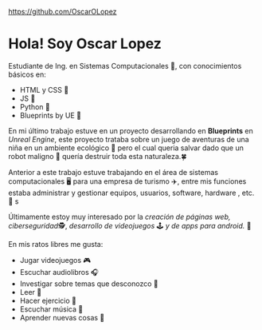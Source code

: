 https://github.com/OscarOLopez

# Hola! Soy Oscar Lopez

Estudiante de Ing. en Sistemas Computacionales 📒, con conocimientos básicos en:
* HTML y CSS 📙
* JS 📘
* Python 📕
* Blueprints by UE 📗

En mi último trabajo estuve en un proyecto desarrollando en **Blueprints** en *Unreal Engine*, este proyecto trataba sobre un juego de aventuras de una niña en un ambiente ecológico 🌳 pero el cual queria salvar dado que un robot maligno 🤖 quería destruir toda esta naturaleza.🍀

Anterior a este trabajo estuve trabajando en el área de sistemas computacionales 🖥 para una empresa de turismo ✈️️, entre mis funciones estaba administrar y gestionar equipos, usuarios, software, hardware , etc. 💾 s

Últimamente estoy muy interesado por la *creación de páginas web, ciberseguridad*🕵️, *desarrollo de videojuegos* 🕹 *y de apps para android.* 📱

En mis ratos libres me gusta:
- Jugar videojuegos 🎮
- Escuchar audiolibros 🎧
- Investigar sobre temas que desconozco 🧠
- Leer 📖
- Hacer ejercicio 💪
- Escuchar música 🎼
- Aprender nuevas cosas 🧩

